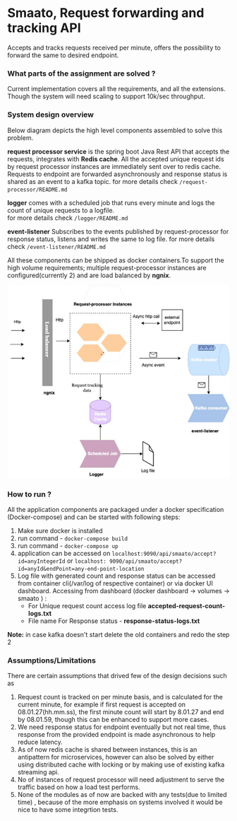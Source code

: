 #  Smaato, Request forwarding and tracking API

Accepts and tracks requests received per minute, offers the possibility to forward the same to desired
endpoint.

### What parts of the assignment are solved ?
 Current implementation covers all the requirements, and all the extensions. Though the system will need scaling to support 10k/sec throughput.
 
### System design overview

Below diagram depicts the high level components assembled to solve this problem.

**request processor service**
is the spring boot Java Rest API that accepts the requests, integrates with **Redis cache**. All the accepted unique
request ids by request processor instances are immediately sent over to redis cache. Requests to endpoint are forwarded
asynchronously and response status is shared as an event to a kafka topic. for more details
check `/request-processor/README.md`

**logger** comes with a scheduled job that runs every minute and logs the count of unique requests to a logfile.  
for more details check `/logger/README.md`

**event-listener**
Subscribes to the events published by request-processor for response status, listens and writes the same to log file.
for more details check `/event-listener/README.md`

All these components can be shipped as docker containers.To support the high volume requirements; multiple request-processor
instances are configured(currently 2) and are load balanced by **ngnix**.

![alt text](SystemDesign.jpg)

### How to run ? 
All the application components are packaged under a docker specification (Docker-compose) and can be
started with following steps:

1. Make sure docker is installed
2. run command -  `docker-compose build`
3. run command - `docker-compose up`
4. application can be accessed on `localhost:9090/api/smaato/accept?id=anyIntegerId` or `localhost:
   9090/api/smaato/accept?id=anyId&endPoint=any-end-point-location`
5. Log file with generated count and response status can be accessed from container cli(/var/log of respective
   container) or via docker UI dashboard. Accessing from dashboard (docker dashboard -> volumes -> smaato ) :
    - For Unique request count access log file **accepted-request-count-logs.txt**
    - File name For Response status - **response-status-logs.txt**
    
**Note:** in case kafka doesn't start delete the old containers and redo the step 2 
   
### Assumptions/Limitations

There are certain assumptions that drived few of the design decisions such as

1. Request count is tracked on per minute basis, and is calculated for the current minute, for example if first request
   is accepted on 08.01.27(hh.mm.ss), the first minute count will start by 8.01.27 and end by 08.01.59, though this can
   be enhanced to support more cases.
2. We need response status for endpoint eventually but not real time, thus response from the provided endpoint is made
   asynchronous to help reduce latency.
3. As of now redis cache is shared between instances, this is an antipattern for microservices, however can also be
   solved by either using distributed cache with locking or by making use of existing kafka streaming api.
4. No of instances of request processor will need adjustment to serve the traffic based on how a load test performs.
5. None of the modules as of now are backed with any tests(due to limited time) , because of the more emphasis on systems involved it would be nice to have some integrtion tests.

